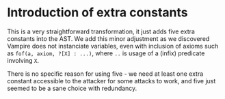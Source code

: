 # Introduction of extra constants

This is a very straightforward transformation, it just adds five extra constants into the AST. We add this minor adjustment as we discovered Vampire does not instanciate variables, even with inclusion of axioms such as `fof(a, axiom, ?[X] : ...)`, where `..` is usage of a (infix) predicate involving `X`.

There is no specific reason for using five - we need at least one extra constant accessible to the attacker for some attacks to work, and five just seemed to be a sane choice with redundancy.
